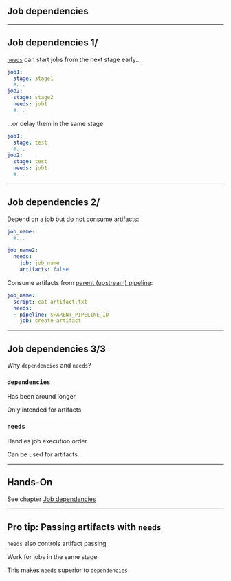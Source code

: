 <!-- .slide: id="gitlab_job_deps" class="vertical-center" -->

<i class="fa-duotone fa-cubes fa-8x" style="float: right; color: grey;"></i>

## Job dependencies

---

## Job dependencies 1/

[`needs`](https://docs.gitlab.com/ee/ci/yaml/#needs) can start jobs from the next stage early...

```yaml
job1:
  stage: stage1
  #...
job2:
  stage: stage2
  needs: job1
  #...
```

...or delay them in the same stage

```yaml
job1:
  stage: test
  #...
job2:
  stage: test
  needs: job1
  #...
```

---

## Job dependencies 2/

Depend on a job but [do not consume artifacts](https://docs.gitlab.com/ee/ci/yaml/#needsartifacts):

```yaml
job_name:
  #...

job_name2:
  needs:
    job: job_name
    artifacts: false
```

Consume artifacts from [parent (upstream) pipeline](https://docs.gitlab.com/ee/ci/yaml/#needspipelinejob):

```yaml
job_name:
  script: cat artifact.txt
  needs:
  - pipeline: $PARENT_PIPELINE_ID
    job: create-artifact
```

---

## Job dependencies 3/3

Why `dependencies` and `needs`?

### `dependencies`

Has been around longer

Only intended for artifacts

### `needs`

Handles job execution order

Can be used for artifacts

---

## Hands-On

See chapter [Job dependencies](/hands-on/2025-05-14/065_job_dependencies/exercise/)

---

## Pro tip: Passing artifacts with `needs`

`needs` also controls artifact passing

Work for jobs in the same stage

This makes `needs` superior to `dependencies`
